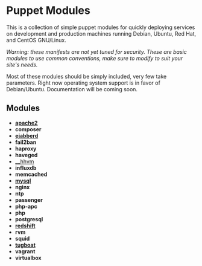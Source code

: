 # Puppet Modules
This is a collection of simple puppet modules for quickly deploying
services on development and production machines running Debian,
Ubuntu, Red Hat, and CentOS GNU/Linux.

*Warning: these manifests are not yet tuned for security. These are
 basic modules to use common conventions, make sure to modify to suit
 your site's needs.*

Most of these modules should be simply included, very few take
parameters. Right now operating system support is in favor of
Debian/Ubuntu. Documentation will be coming soon.

## Modules ##
* [__apache2__](modules/apache2/README.md)
* __composer__
* [__ejabberd__](modules/ejabberd/README.md)
* __fail2ban__
* __haproxy__
* __haveged__
* [__hhvm](modules/hhvm/README.md)
* __influxdb__
* __memcached__
* [__mysql__](modules/mysql/README.md)
* __nginx__
* __ntp__
* __passenger__
* __php-apc__
* __php__
* __postgresql__
* [__redshift__](modules/redshift/README.md)
* __rvm__
* __squid__
* [__tugboat__](modules/tugboat/README.md)
* __vagrant__
* __virtualbox__
